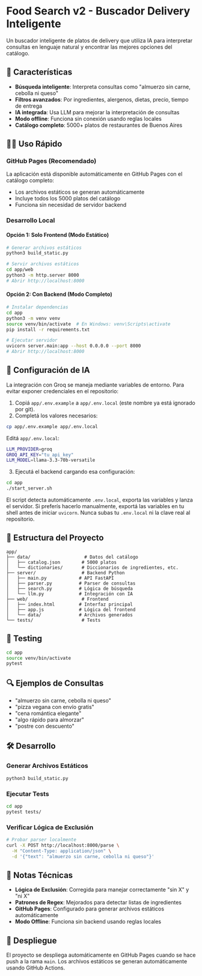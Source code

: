 # Food Search v2 - Buscador Delivery Inteligente

Un buscador inteligente de platos de delivery que utiliza IA para interpretar consultas en lenguaje natural y encontrar las mejores opciones del catálogo.

## 🚀 Características

- **Búsqueda inteligente**: Interpreta consultas como "almuerzo sin carne, cebolla ni queso"
- **Filtros avanzados**: Por ingredientes, alergenos, dietas, precio, tiempo de entrega
- **IA integrada**: Usa LLM para mejorar la interpretación de consultas
- **Modo offline**: Funciona sin conexión usando reglas locales
- **Catálogo completo**: 5000+ platos de restaurantes de Buenos Aires

## 🏃‍♂️ Uso Rápido

### GitHub Pages (Recomendado)
La aplicación está disponible automáticamente en GitHub Pages con el catálogo completo:
- Los archivos estáticos se generan automáticamente
- Incluye todos los 5000 platos del catálogo
- Funciona sin necesidad de servidor backend

### Desarrollo Local

#### Opción 1: Solo Frontend (Modo Estático)
```bash
# Generar archivos estáticos
python3 build_static.py

# Servir archivos estáticos
cd app/web
python3 -m http.server 8000
# Abrir http://localhost:8000
```

#### Opción 2: Con Backend (Modo Completo)
```bash
# Instalar dependencias
cd app
python3 -m venv venv
source venv/bin/activate  # En Windows: venv\Scripts\activate
pip install -r requirements.txt

# Ejecutar servidor
uvicorn server.main:app --host 0.0.0.0 --port 8000
# Abrir http://localhost:8000
```

## 🔧 Configuración de IA

La integración con Groq se maneja mediante variables de entorno. Para evitar exponer credenciales en el repositorio:

1. Copiá `app/.env.example` a `app/.env.local` (este nombre ya está ignorado por git).
2. Completá los valores necesarios:

```bash
cp app/.env.example app/.env.local
```

Editá `app/.env.local`:

```bash
LLM_PROVIDER=groq
GROQ_API_KEY="tu_api_key"
LLM_MODEL=llama-3.3-70b-versatile
```

3. Ejecutá el backend cargando esa configuración:

```bash
cd app
./start_server.sh
```

El script detecta automáticamente `.env.local`, exporta las variables y lanza el servidor. Si preferís hacerlo manualmente, exportá las variables en tu shell antes de iniciar `uvicorn`. Nunca subas tu `.env.local` ni la clave real al repositorio.

## 📁 Estructura del Proyecto

```
app/
├── data/                    # Datos del catálogo
│   ├── catalog.json        # 5000 platos
│   └── dictionaries/       # Diccionarios de ingredientes, etc.
├── server/                 # Backend Python
│   ├── main.py            # API FastAPI
│   ├── parser.py          # Parser de consultas
│   ├── search.py          # Lógica de búsqueda
│   └── llm.py             # Integración con IA
├── web/                    # Frontend
│   ├── index.html         # Interfaz principal
│   ├── app.js             # Lógica del frontend
│   └── data/              # Archivos generados
└── tests/                  # Tests
```

## 🧪 Testing

```bash
cd app
source venv/bin/activate
pytest
```

## 🔍 Ejemplos de Consultas

- "almuerzo sin carne, cebolla ni queso"
- "pizza vegana con envío gratis"
- "cena romántica elegante"
- "algo rápido para almorzar"
- "postre con descuento"

## 🛠️ Desarrollo

### Generar Archivos Estáticos
```bash
python3 build_static.py
```

### Ejecutar Tests
```bash
cd app
pytest tests/
```

### Verificar Lógica de Exclusión
```bash
# Probar parser localmente
curl -X POST http://localhost:8000/parse \
  -H "Content-Type: application/json" \
  -d '{"text": "almuerzo sin carne, cebolla ni queso"}'
```

## 📝 Notas Técnicas

- **Lógica de Exclusión**: Corregida para manejar correctamente "sin X" y "ni X"
- **Patrones de Regex**: Mejorados para detectar listas de ingredientes
- **GitHub Pages**: Configurado para generar archivos estáticos automáticamente
- **Modo Offline**: Funciona sin backend usando reglas locales

## 🚀 Despliegue

El proyecto se despliega automáticamente en GitHub Pages cuando se hace push a la rama `main`. Los archivos estáticos se generan automáticamente usando GitHub Actions.
